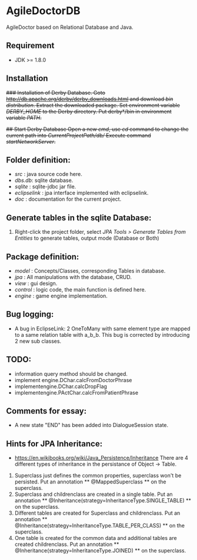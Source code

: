 # AgileDoctorDB
AgileDoctor based on Relational Database and Java.

## Requirement
* JDK >= 1.8.0

## Installation
<del>### Installation of Derby Database.
Goto  http://db.apache.org/derby/derby_downloads.html and download *bin distribution*.
Extract the downloaded package.
Set environment variable *DERBY_HOME* to the Derby directory.
Put derby\*/bin in environment variable *PATH*.</del>

<del>## Start Derby Database
Open a new *cmd*, use *cd* command to change the current path into *CurrentProjectPath/db/* 
Execute command *startNetworkServer*.</del>

## Folder definition:
* *src* : java source code here.
* *dbs.db*: sqlite database.
* *sqlite* : sqlite-jdbc jar file.
* *eclipselink* : jpa interface implemented with eclipselink.
* *doc* : documentation for the current project.

## Generate tables in the sqlite Database:
1. Right-click the project folder, select *JPA Tools > Generate Tables from Entities* to generate tables, output mode (Database or Both)

## Package definition:
* *model* : Concepts/Classes, corresponding Tables in database.
* *jpa* : All manipulations with the database, CRUD.
* *view* : gui design.
* *control* : logic code, the main function is defined here.
* *engine* : game engine implementation.

## Bug logging:
* A bug in EclipseLink: 2 OneToMany with same element type are mapped to a same relation table with a_b_b. This bug is corrected by introducing 2 new sub classes.

## TODO:
* information query method should be changed.
* implement engine.DChar.calcFromDoctorPhrase
* implementengine.DChar.calcDropFlag
* implementengine.PActChar.calcFromPatientPhrase

## Comments for essay:
* A new state "END" has been added into DialogueSession state.

## Hints for JPA Inheritance:
* https://en.wikibooks.org/wiki/Java_Persistence/Inheritance
There are 4 different types of inheritance in the persistance of Object -> Table.
1. Superclass just defines the common properties, superclass won't be persisted. Put an annotation ** @MappedSuperclass ** on the superclass.
2. Superclass and childrenclass are created in a single table. Put an annotation ** @Inheritance(strategy=InheritanceType.SINGLE_TABLE) ** on the superclass.
3. Different tables are created for Superclass and childrenclass. Put an annotation ** @Inheritance(strategy=InheritanceType.TABLE_PER_CLASS) ** on the superclass.
4. One table is created for the common data and additional tables are created childrenclass. Put an annotation ** @Inheritance(strategy=InheritanceType.JOINED) ** on the superclass.
